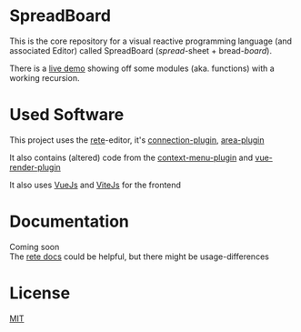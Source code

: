 # SpreadBoard

This is the core repository for a visual reactive programming language (and associated Editor) called SpreadBoard (*spread*-sheet + bread-*board*).

There is a [live demo](https://spreadboard.github.io/spreadBoardCore/dist/) showing off some modules (aka. functions) with a working recursion.

# Used Software

This project uses the [rete](https://rete.js.org/)-editor, it's [connection-plugin](https://github.com/retejs/connection-plugin), [area-plugin](https://github.com/retejs/area-plugin)

It also contains (altered) code from the [context-menu-plugin](https://github.com/retejs/context-menu-plugin) and [vue-render-plugin](https://github.com/retejs/vue-render-plugin)

It also uses [VueJs](https://vuejs.org/) and [ViteJs](https://vitejs.dev/) for the frontend

# Documentation

Coming soon  
The [rete docs](https://rete.js.org/#/docs) could be helpful, but there might be usage-differences

# License

[MIT](https://opensource.org/licenses/MIT)
